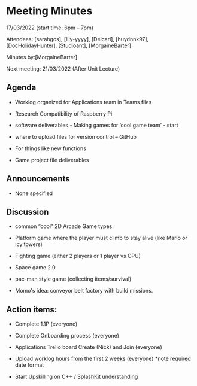 # Meeting Minutes 

17/03/2022 (start time: 6pm – 7pm)   

Attendees: [sarahgos], [lily-yyyy], [Delcari], [huydnnk97], [DocHolidayHunter], [Studioant], [MorgaineBarter]   

Minutes by:[MorgaineBarter]  

Next meeting: 21/03/2022 (After Unit Lecture)

## Agenda
 
- Worklog organized for Applications team in Teams files 

- Research Compatibility of Raspberry Pi  

- software deliverables - Making games for ‘cool game team’ - start 

- where to upload files for version control – GitHub 

- For things like new functions 

- Game project file deliverables 

 ## Announcements

 - None specified 

 ## Discussion  

- common “cool” 2D Arcade Game types: 

- Platform game where the player must climb to stay alive (like Mario or icy towers) 
 
- Fighting game (either 2 players or 1 player vs CPU) 

- Space game 2.0  
 
-  pac-man style game (collecting items/survival) 

- Momo's idea: conveyor belt factory with build missions. 

## Action items: 

- Complete 1.1P (everyone) 

- Complete Onboarding process (everyone) 

- Applications Trello board Create (Nick) and Join (everyone) 

- Upload worklog hours from the first 2 weeks (everyone) *note required date format 

- Start Upskilling on C++ / SplashKit understanding  

